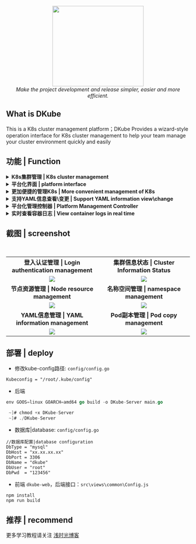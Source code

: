 <div style="text-align: center"></div>
  <p align="center">
  <img src="https://user-images.githubusercontent.com/42825450/201523059-ed28e427-e1b6-443a-8326-100460e6dec9.jpg" width="250px" height="220px">
      <br>
      <i>Make the project development and release simpler, easier and more efficient.</i>
  </p>
</div>



## What is DKube
This is a K8s cluster management platform；DKube Provides a wizard-style operation interface for K8s cluster management to help your team manage your cluster environment quickly and easily

## 功能 | Function

<details>
  <summary><b> K8s集群管理 | K8s cluster management</b></summary>
</details>

<details>
  <summary><b> 平台化界面 | platform interface</b></summary>
</details>

<details>
  <summary><b> 更加便捷的管理K8s | More convenient management of K8s</b></summary>
</details>

<details>
  <summary><b> 支持YAML信息查看\变更 | Support YAML information view\change</b></summary>
</details>

<details>
  <summary><b> 平台化管理控制器 | Platform Management Controller</b></summary>
</details>

<details>
  <summary><b> 实时查看容器日志 | View container logs in real time</b></summary>
</details>

## 截图 | screenshot
<br/>
<table>
    <tr>
      <td width="50%" align="center"><b>登入认证管理 | Login authentication management</b></td>
      <td width="50%" align="center"><b>集群信息状态 | Cluster Information Status</b></td>
    </tr>
    <tr>
        <td width="50%" align="center"><img src="https://user-images.githubusercontent.com/42825450/193593148-4d258b30-b972-4583-b359-32978a8a8637.jpg?raw=true"></td>
        <td width="50%" align="center"><img src="https://user-images.githubusercontent.com/42825450/193593170-3373dabd-8d5d-4a01-a59f-49851f11f433.jpg?raw=true"></td>
    </tr>
    <tr>
      <td width="50%" align="center"><b>节点资源管理 | Node resource management</b></td>
      <td width="50%" align="center"><b>名称空间管理 | namespace management</b></td>
    </tr>
        <td width="50%" align="center"><img src="https://user-images.githubusercontent.com/42825450/193593569-daebc649-f6c4-45a2-88f6-2aa4860c3dea.jpg?raw=true"></td>
        <td width="50%" align="center"><img src="https://user-images.githubusercontent.com/42825450/193593579-e0539ab0-6b22-4060-b254-c6495fb87cbd.jpg?raw=true"></td>
    <tr>
    </tr>
    <tr>
      <td width="50%" align="center"><b>YAML信息管理 | YAML information management</b></td>
      <td width="50%" align="center"><b>Pod副本管理 | Pod copy management</b></td>
    </tr>
        <td width="50%" align="center"><img src="https://user-images.githubusercontent.com/42825450/193593867-4a98bd0f-a910-4b90-92e3-6a3164d0c241.jpg?raw=true"></td>
        <td width="50%" align="center"><img src="https://user-images.githubusercontent.com/42825450/193593871-ee004cb8-42cb-427a-a0cc-fa1e15e7d466.jpg?raw=true"></td>
    <tr>
    </tr>
</table>


## 部署 | deploy
- 修改kube-config路径: `config/config.go`

```shell
Kubeconfig = "/root/.kube/config"
```

- 后端
```go
env GOOS=linux GOARCH=amd64 go build -o DKube-Server main.go

 ~]# chmod +x DKube-Server 
 ~]# ./DKube-Server
```

- 数据库|database: `config/config.go`
```shell
//数据库配置|database configuration
DbType = "mysql"
DbHost = "xx.xx.xx.xx"
DbPort = 3306
DbName = "dkube"
DbUser = "root"
DbPwd  = "123456"
```

- 前端 `dkube-web`，后端接口：`src\views\common\Config.js`
```shell
npm install
npm run build
```

## 推荐 | recommend
更多学习教程请关注 [浅时光博客](https://www.dqzboy.com/)
